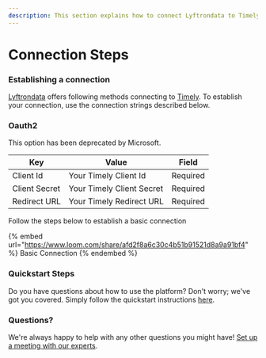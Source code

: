 ```yaml
---
description: This section explains how to connect Lyftrondata to Timely.
---
```


# Connection Steps

### Establishing a connection

[Lyftrondata](https://www.lyftrondata.com) offers following methods connecting to [Timely](https://www.lyftrondata.com/integration/business-analytics/timely/). To establish your connection, use the connection strings described below.

### Oauth2

This option has been deprecated by Microsoft.

| Key           | Value                     | Field    |
| ------------- | ------------------------- | -------- |
| Client Id     | Your Timely Client Id     | Required |
| Client Secret | Your Timely Client Secret | Required |
| Redirect URL  | Your Timely Redirect URL  | Required |

Follow the steps below to establish a basic connection

{% embed url="https://www.loom.com/share/afd2f8a6c30c4b51b91521d8a9a91bf4" %}
Basic Connection
{% endembed %}

### Quickstart Steps

Do you have questions about how to use the platform? Don't worry; we've got you covered. Simply follow the quickstart instructions [here](./).

### Questions? <a href="#questions" id="questions"></a>

We're always happy to help with any other questions you might have! [Set up a meeting with our experts](https://www.lyftrondata.com/book-a-meeting/).
